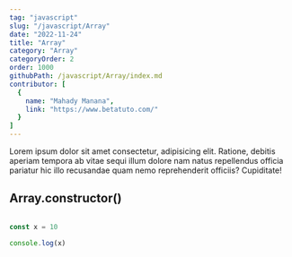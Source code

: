 ```yaml
---
tag: "javascript"
slug: "/javascript/Array"
date: "2022-11-24"
title: "Array"
category: "Array"
categoryOrder: 2
order: 1000
githubPath: /javascript/Array/index.md
contributor: [
  {
    name: "Mahady Manana",
    link: "https://www.betatuto.com/"
  }
]
---
```


Lorem ipsum dolor sit amet consectetur, adipisicing elit. Ratione, debitis aperiam tempora ab vitae sequi illum dolore nam natus repellendus officia pariatur hic illo recusandae quam nemo reprehenderit officiis? Cupiditate!

## Array.constructor()

```javascript

const x = 10

console.log(x)

```